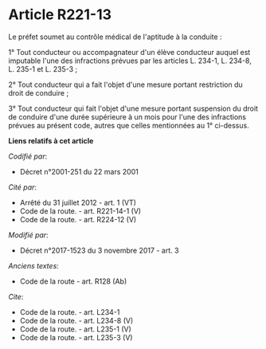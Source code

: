 # Article R221-13

Le préfet soumet au contrôle médical de l'aptitude à la conduite : 

1° Tout conducteur ou accompagnateur d'un élève conducteur auquel est imputable l'une des infractions prévues par les
articles L. 234-1, L. 234-8, L. 235-1 et L. 235-3 ; 

2° Tout conducteur qui a fait l'objet d'une mesure portant restriction du droit de conduire ; 

3° Tout conducteur qui fait l'objet d'une mesure portant suspension du droit de conduire d'une durée supérieure à un mois
pour l'une des infractions prévues au présent code, autres que celles mentionnées au 1° ci-dessus.

**Liens relatifs à cet article**

_Codifié par_:

  - Décret n°2001-251 du 22 mars 2001

_Cité par_:

  - Arrêté du 31 juillet 2012 - art. 1 (VT)
  - Code de la route. - art. R221-14-1 (V)
  - Code de la route. - art. R224-12 (V)

_Modifié par_:

  - Décret n°2017-1523 du 3 novembre 2017 - art. 3

_Anciens textes_:

  - Code de la route - art. R128 (Ab)

_Cite_:

  - Code de la route. - art. L234-1
  - Code de la route. - art. L234-8 (V)
  - Code de la route. - art. L235-1 (V)
  - Code de la route. - art. L235-3 (V)
